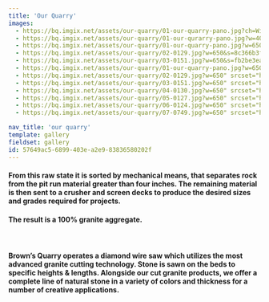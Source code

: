 ```yaml
---
title: 'Our Quarry'
images:
  - https://bq.imgix.net/assets/our-quarry/01-our-quarry-pano.jpg?ch=Width&DPR&w=400&dpr=2
  - https://bq.imgix.net/assets/our-quarry/01-our-qurarry-pano.jpg?w=400&dpr=2&ch=Width,DPR
  - https://bq.imgix.net/assets/our-quarry/01-our-quarry-pano.jpg?w=650&s=dde5ca215e60b6b1af70d786ea1e2a40" srcset="https://bq.imgix.net/assets/our-quarry/01-our-quarry-pano.jpg?w=650&1x=null&s=2bc94d783eb20ac30fec5825f654ae84, https://bq.imgix.net/assets/our-quarry/01-our-quarry-pano.jpg?w=650&fit=max&q=40&dpr=2&2x=null&s=cd1c23120d3e08391e82cf76ac57b384, https://bq.imgix.net/assets/our-quarry/01-our-quarry-pano.jpg?w=650&fit=max&q=20&dpr=3&3x=null&s=d87bc1a2c150021f278a2fb69b6ff2df
  - https://bq.imgix.net/assets/our-quarry/02-0129.jpg?w=650&s=8c366b3f5697722b01f98948a278b4e2" srcset="https://bq.imgix.net/assets/our-quarry/02-0129.jpg?w=650&1x=null&s=6324ba3d000309d82469e0d1f41d50ac, https://bq.imgix.net/assets/our-quarry/02-0129.jpg?w=650&fit=max&q=40&dpr=2&2x=null&s=10867f7348d0b9aa6acf75ae2f0e49c0, https://bq.imgix.net/assets/our-quarry/02-0129.jpg?w=650&fit=max&q=20&dpr=3&3x=null&s=e661282c57a141f30024b7fbe74ffebd
  - https://bq.imgix.net/assets/our-quarry/03-0151.jpg?w=650&s=fb2be3ea59479c643e9407dd4aa00b4c" srcset="https://bq.imgix.net/assets/our-quarry/03-0151.jpg?w=650&1x=null&s=3d83a8566f5ba76e2dab54e1f81b44ac, https://bq.imgix.net/assets/our-quarry/03-0151.jpg?w=650&fit=max&q=40&dpr=2&2x=null&s=8e0c36b924114403355bd2fdedd8b85c, https://bq.imgix.net/assets/our-quarry/03-0151.jpg?w=650&fit=max&q=20&dpr=3&3x=null&s=4eb2b6435e8665680e64f8235a171645
  - https://bq.imgix.net/assets/our-quarry/01-our-quarry-pano.jpg?w=650" srcset="https://bq.imgix.net/assets/our-quarry/01-our-quarry-pano.jpg?w=650 1x,https://bq.imgix.net/assets/our-quarry/01-our-quarry-pano.jpg?w=650&fit=max&q=40&dpr=2 2x,https://bq.imgix.net/assets/our-quarry/01-our-quarry-pano.jpg?w=650&fit=max&q=20&dpr=3 3x
  - https://bq.imgix.net/assets/our-quarry/02-0129.jpg?w=650" srcset="https://bq.imgix.net/assets/our-quarry/02-0129.jpg?w=650 1x,https://bq.imgix.net/assets/our-quarry/02-0129.jpg?w=650&fit=max&q=40&dpr=2 2x,https://bq.imgix.net/assets/our-quarry/02-0129.jpg?w=650&fit=max&q=20&dpr=3 3x
  - https://bq.imgix.net/assets/our-quarry/03-0151.jpg?w=650" srcset="https://bq.imgix.net/assets/our-quarry/03-0151.jpg?w=650 1x,https://bq.imgix.net/assets/our-quarry/03-0151.jpg?w=650&fit=max&q=40&dpr=2 2x,https://bq.imgix.net/assets/our-quarry/03-0151.jpg?w=650&fit=max&q=20&dpr=3 3x
  - https://bq.imgix.net/assets/our-quarry/04-0130.jpg?w=650" srcset="https://bq.imgix.net/assets/our-quarry/04-0130.jpg?w=650 1x,https://bq.imgix.net/assets/our-quarry/04-0130.jpg?w=650&fit=max&q=40&dpr=2 2x,https://bq.imgix.net/assets/our-quarry/04-0130.jpg?w=650&fit=max&q=20&dpr=3 3x
  - https://bq.imgix.net/assets/our-quarry/05-0127.jpg?w=650" srcset="https://bq.imgix.net/assets/our-quarry/05-0127.jpg?w=650 1x,https://bq.imgix.net/assets/our-quarry/05-0127.jpg?w=650&fit=max&q=40&dpr=2 2x,https://bq.imgix.net/assets/our-quarry/05-0127.jpg?w=650&fit=max&q=20&dpr=3 3x
  - https://bq.imgix.net/assets/our-quarry/06-0124.jpg?w=650" srcset="https://bq.imgix.net/assets/our-quarry/06-0124.jpg?w=650 1x,https://bq.imgix.net/assets/our-quarry/06-0124.jpg?w=650&fit=max&q=40&dpr=2 2x,https://bq.imgix.net/assets/our-quarry/06-0124.jpg?w=650&fit=max&q=20&dpr=3 3x
  - https://bq.imgix.net/assets/our-quarry/07-0749.jpg?w=650" srcset="https://bq.imgix.net/assets/our-quarry/07-0749.jpg?w=650 1x,https://bq.imgix.net/assets/our-quarry/07-0749.jpg?w=650&fit=max&q=40&dpr=2 2x,https://bq.imgix.net/assets/our-quarry/07-0749.jpg?w=650&fit=max&q=20&dpr=3 3x

nav_title: 'our quarry'
template: gallery
fieldset: gallery
id: 57649ac5-6899-403e-a2e9-83836580202f
---
```

<h4> From this raw state it is sorted by mechanical means, that separates rock from the pit run material greater than four inches. The remaining material is then sent to a crusher and screen decks to produce the desired sizes and grades required for projects.</h4>
<h4>The result is a 100% granite aggregate.</h4>
<p>
<!--<img src="assets/misc/saw-00240.jpg" class="oversized captioned"  data-action="zoom">-->
</p>
</br>
<h4>Brown&#8217;s Quarry operates a diamond wire saw which utilizes the most advanced granite cutting technology. Stone is sawn on the beds to specific heights &amp; lengths. Alongside our cut granite products, we offer a complete line of natural stone in a variety of colors and thickness for a number of creative applications.</h4>

